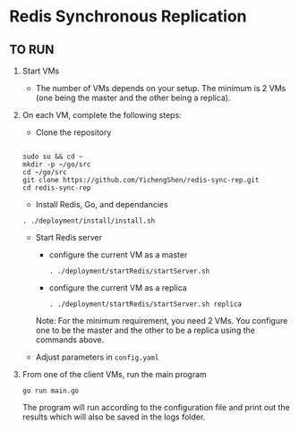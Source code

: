 # Redis Synchronous Replication

## TO RUN

1. Start VMs
    - The number of VMs depends on your setup. The minimum is 2 VMs (one being the master and the other being a replica).

2. On each VM, complete the following steps:

    - Clone the repository
    ```shell

    sudo su && cd ~
    mkdir -p ~/go/src
    cd ~/go/src
    git clone https://github.com/YichengShen/redis-sync-rep.git
    cd redis-sync-rep

    ```

    - Install Redis, Go, and dependancies
    ```shell
    . ./deployment/install/install.sh
    ```

    - Start Redis server
        - configure the current VM as a master
            ```shell
            . ./deployment/startRedis/startServer.sh
            ```
        - configure the current VM as a replica
            ```shell
            . ./deployment/startRedis/startServer.sh replica
            ```
        Note: For the minimum requirement, you need 2 VMs. You configure one to be the master and the other to be a replica using the commands above.
        
    - Adjust parameters in `config.yaml`
   
3. From one of the client VMs, run the main program
    ```shell
    go run main.go
    ```
    The program will run according to the configuration file and print out the results which will also be saved in the logs folder.  
